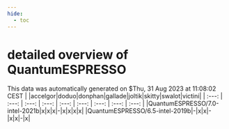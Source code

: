 ```yaml
---
hide:
  - toc
---
```


detailed overview of QuantumESPRESSO
====================================


This data was automatically generated on $Thu, 31 Aug 2023 at 11:08:02 CEST
| |accelgor|doduo|donphan|gallade|joltik|skitty|swalot|victini|
| :---: | :---: | :---: | :---: | :---: | :---: | :---: | :---: | :---: |
|QuantumESPRESSO/7.0-intel-2021b|x|x|x|-|x|x|x|x|
|QuantumESPRESSO/6.5-intel-2019b|-|x|x|-|x|x|-|x|
